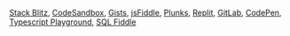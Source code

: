 
 <a href="https://stackblitz.com/@davestacey" target="_blank">Stack Blitz</a>,
 <a href="https://codesandbox.io/u/davestacey" target="_blank">CodeSandbox</a>,
 <a href="https://gist.github.com/davestacey" target="_blank">Gists</a>,
 <a href="http://jsfiddle.net/user/dashboard/" target="_blank">jsFiddle</a>,
 <a href="http://plnkr.co/users/davestacey/plunks" target="_blank">Plunks</a>,
 <a href="https://replit.com/@daves" target="_blank">Replit</a>,
 <a href="https://gitlab.com/davecode" target="_blank">GitLab</a>,
 <a href="https://codepen.io/daviddave" target="_blank">CodePen</a>,
 <a href="https://typescript-play.js.org/" target="_blank">Typescript Playground</a>,
 <a href="http://sqlfiddle.com" target="_blank">SQL Fiddle</a>
